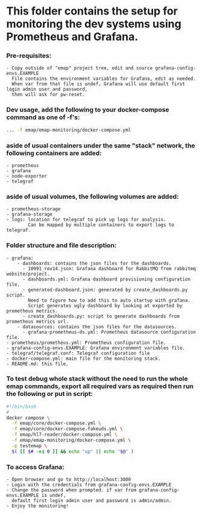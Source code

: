 # This folder contains the setup for monitoring the dev systems using Prometheus and Grafana.
### Pre-requisites:
    - Copy outside of "emap" project tree, edit and source grafana-config-envs.EXAMPLE
      File contains the environment variables for Grafana, edit as needed. 
      When var from that file is undef, Grafana will use default first login admin user and password,
      then will ask for pw-reset.
### Dev usage, add the following to your docker-compose command as one of -f's:
```bash
... -f emap/emap-monitoring/docker-compose.yml
```
### aside of usual containers under the same "stack" network, the following containers are added:
    - prometheus
    - grafana
    - node-exporter
    - telegraf

### aside of usual volumes, the following volumes are added:
    - prometheus-storage
    - grafana-storage
    - logs: location for telegraf to pick up logs for analysis. 
            Can be mapped by multiple containers to export logs to telegraf.

### Folder structure and file description:
    - grafana:
        - dashboards: contains the json files for the dashboards.
          - 10991_rev14.json: Grafana dashboard for RabbitMQ from rabbitmq website/project.
          - dashboards.yml: Grafana dashboard provisioning configuration file.
          - generated-dashboard.json: generated by create_dashboards.py script. 
            Need to figure how to add this to auto startup with grafana. 
            Script generates ugly dashboard by looking at exported by prometheus metrics.
          - create_dashboards.py: script to generate dashboards from prometheus metrics url.
        - datasources: contains the json files for the datasources.
          - grafana-prometheus-ds.yml: Prometheus datasource configuration file.
    - prometheus/prometheus.yml: Prometheus configuration file.
    - grafana-config-envs.EXAMPLE: Grafana environment variables file.
    - telegraf/telegraf.conf: Telegraf configuration file
    - docker-compose.yml: main file for the monitoring stack.
    - README.md: this file.

### To test debug whole stack without the need to run the whole emap commands, export all required vars as required then run the following or put in script:
```bash
#!/bin/bash
#
docker compose \
  -f emap/core/docker-compose.yml \
  -f emap/core/docker-compose.fakeuds.yml \
  -f emap/hl7-reader/docker-compose.yml \
  -f emap/emap-monitoring/docker-compose.yml \
  -p testemap \
  $( [[ $# -eq 0 ]] && echo "up" || echo "$@" ) 
```

### To access Grafana:
    - Open browser and go to http://localhost:3000
    - Login with the credentials from grafana-config-envs.EXAMPLE
    - Change the password when prompted. if var from grafana-config-envs.EXAMPLE is undef, 
      default first login admin user and password is admin/admin.
    - Enjoy the monitoring!
